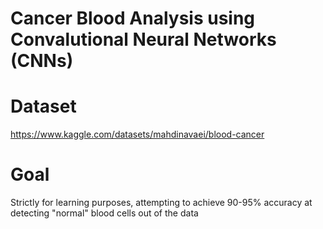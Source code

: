# Cancer Blood Analysis using Convalutional Neural Networks (CNNs)

# Dataset
https://www.kaggle.com/datasets/mahdinavaei/blood-cancer

# Goal
Strictly for learning purposes, attempting to achieve 90-95% accuracy at detecting "normal" blood cells out of the data
